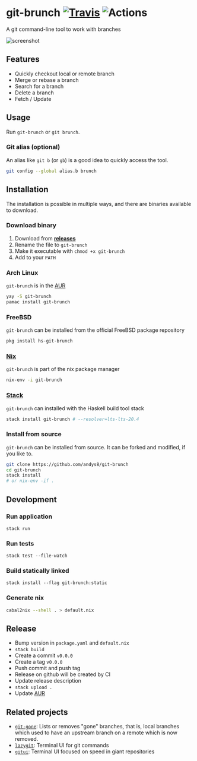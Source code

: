 # git-brunch [![Travis](https://travis-ci.org/andys8/git-brunch.svg?branch=master)](https://travis-ci.org/andys8/git-brunch) ![Actions](https://github.com/andys8/git-brunch/workflows/CI/badge.svg)

A git command-line tool to work with branches

![screenshot](https://raw.githubusercontent.com/andys8/git-brunch/master/screenshot.png)

## Features

- Quickly checkout local or remote branch
- Merge or rebase a branch
- Search for a branch
- Delete a branch
- Fetch / Update

## Usage

Run `git-brunch` or `git brunch`.

### Git alias (optional)

An alias like `git b` (or `gb`) is a good idea to quickly access the tool.

```sh
git config --global alias.b brunch
```

## Installation

The installation is possible in multiple ways, and there are binaries available to download.

### Download binary

1. Download from **[releases](https://github.com/andys8/git-brunch/releases)**
1. Rename the file to `git-brunch`
1. Make it executable with `chmod +x git-brunch`
1. Add to your `PATH`

### Arch Linux

`git-brunch` is in the [AUR](https://aur.archlinux.org/packages/git-brunch)

```sh
yay -S git-brunch
pamac install git-brunch
```

### FreeBSD

`git-brunch` can be installed from the official FreeBSD package repository

```sh
pkg install hs-git-brunch
```

### [Nix](https://nixos.org/nix)

`git-brunch` is part of the nix package manager

```sh
nix-env -i git-brunch
```

### [Stack](https://haskellstack.org)

`git-brunch` can installed with the Haskell build tool stack

```sh
stack install git-brunch # --resolver=lts-lts-20.4
```

### Install from source

`git-brunch` can be installed from source. It can be forked and modified, if you like to.

```sh
git clone https://github.com/andys8/git-brunch
cd git-brunch
stack install
# or nix-env -if .
```

## Development

### Run application

```shell
stack run
```

### Run tests

```shell
stack test --file-watch
```

### Build statically linked

```shell
stack install --flag git-brunch:static
```

### Generate nix

```sh
cabal2nix --shell . > default.nix
```

## Release

- Bump version in `package.yaml` and `default.nix`
- `stack build`
- Create a commit `v0.0.0`
- Create a tag `v0.0.0`
- Push commit and push tag
- Release on github will be created by CI
- Update release description
- `stack upload .`
- Update [AUR](https://aur.archlinux.org/cgit/aur.git/tree/PKGBUILD?h=git-brunch#n3)

## Related projects

- [`git-gone`](https://github.com/lunaryorn/git-gone): Lists or removes "gone" branches, that is, local branches which used to have an upstream branch on a remote which is now removed.
- [`lazygit`](https://github.com/jesseduffield/lazygit): Terminal UI for git commands
- [`gitui`](https://github.com/extrawurst/gitui): Terminal UI focused on speed in giant repositories
